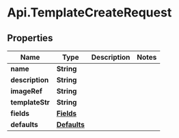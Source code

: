 # Api.TemplateCreateRequest

## Properties

Name | Type | Description | Notes
------------ | ------------- | ------------- | -------------
**name** | **String** |  | 
**description** | **String** |  | 
**imageRef** | **String** |  | 
**templateStr** | **String** |  | 
**fields** | [**Fields**](Fields.md) |  | 
**defaults** | [**Defaults**](Defaults.md) |  | 



